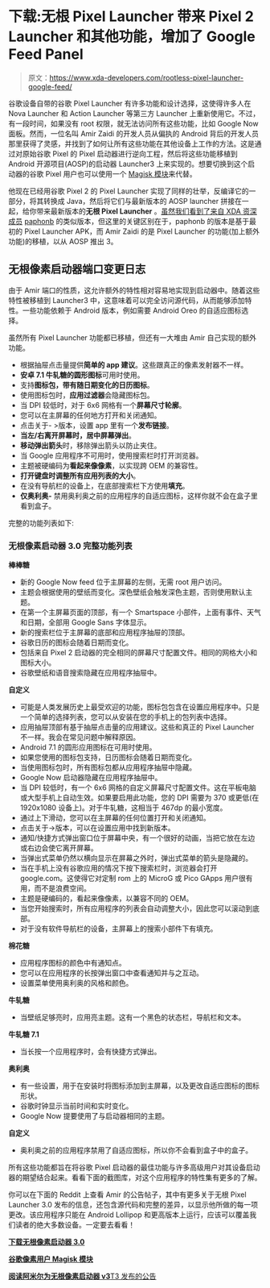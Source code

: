 # 下载:无根 Pixel Launcher 带来 Pixel 2 Launcher 和其他功能，增加了 Google Feed Panel

> 原文：<https://www.xda-developers.com/rootless-pixel-launcher-google-feed/>

谷歌设备自带的谷歌 Pixel Launcher 有许多功能和设计选择，这使得许多人在 Nova Launcher 和 Action Launcher 等第三方 Launcher 上重新使用它。不过，有一段时间，如果没有 root 权限，就无法访问所有这些功能，比如 Google Now 面板。然而，一位名叫 Amir Zaidi 的开发人员从偏执的 Android 背后的开发人员那里获得了灵感，并找到了如何让所有这些功能在其他设备上工作的方法。这是通过对原始谷歌 Pixel 的 Pixel 启动器进行逆向工程，然后将这些功能移植到 Android 开源项目(AOSP)的启动器 Launcher3 上来实现的。想要切换到这个启动器的谷歌 Pixel 用户也可以使用一个 [Magisk 模块](https://github.com/amirzaidi/Launcher3Magisk/releases)来代替。

他现在已经用谷歌 Pixel 2 的 Pixel Launcher 实现了同样的壮举，反编译它的一部分，将其转换成 Java，然后将它们与最新版本的 AOSP launcher 拼接在一起，给你带来最新版本的**无根 Pixel Launcher** 。[虽然我们看到了来自 XDA 资深成员](https://www.xda-developers.com/get-google-pixel-2-pixel-launcher-bottom-search-bar/) [paphonb](https://forum.xda-developers.com/member.php?u=6018897) 的类似版本，但这里的关键区别在于，paphonb 的版本是基于最初的 Pixel Launcher APK，而 Amir Zaidi 的是 Pixel Launcher 的功能(加上额外功能)的移植，以从 AOSP 推出 3。

## 无根像素启动器端口变更日志

由于 Amir 端口的性质，这允许额外的特性相对容易地实现到启动器中。随着这些特性被移植到 Launcher3 中，这意味着可以完全访问源代码，从而能够添加特性。一些功能依赖于 Android 版本，例如需要 Android Oreo 的自适应图标选择。

虽然所有 Pixel Launcher 功能都已移植，但还有一大堆由 Amir 自己实现的额外功能。

*   根据抽屉点击量提供**简单的 app 建议**。这些跟真正的像素发射器不一样。
*   **安卓 7.1 牛轧糖的圆形图标**可用时使用。
*   支持**图标包，带有随日期变化的日历图标**。
*   使用图标包时，**应用过滤器**会隐藏图标包。
*   当 DPI 较低时，对于 6x6 网格有一个**屏幕尺寸轮廓**。
*   您可以在主屏幕的任何地方打开和关闭通知。
*   点击关于- >版本，设置 app 里有一个**发布链接**。
*   **当左/右离开屏幕时，居中屏幕弹出**。
*   **移动弹出箭头**时，移除弹出箭头以防止夹住。
*   当 Google 应用程序不可用时，使用搜索栏时打开浏览器。
*   主题被硬编码为**看起来像像素**，以实现跨 OEM 的兼容性。
*   **打开键盘时调整所有应用列表的大小**。
*   在没有导航栏的设备上，在底部搜索栏下方使用**填充**。
*   **仅奥利奥-** 禁用奥利奥之前的应用程序的自适应图标，这样你就不会在盒子里看到盒子。

完整的功能列表如下:

### 无根像素启动器 3.0 完整功能列表

**棒棒糖**

*   新的 Google Now feed 位于主屏幕的左侧，无需 root 用户访问。
*   主题会根据使用的壁纸而变化。深色壁纸会触发深色主题，否则使用默认主题。
*   在第一个主屏幕页面的顶部，有一个 Smartspace 小部件，上面有事件、天气和日期，全部用 Google Sans 字体显示。
*   新的搜索栏位于主屏幕的底部和应用程序抽屉的顶部。
*   谷歌日历的图标会随着日期而变化。
*   包括来自 Pixel 2 启动器的完全相同的屏幕尺寸配置文件。相同的网格大小和图标大小。
*   谷歌壁纸和语音搜索隐藏在应用程序抽屉中。

**自定义**

*   可能是人类发展历史上最受欢迎的功能，图标包包含在设置应用程序中。只是一个简单的选择列表，您可以从安装在您的手机上的包列表中选择。
*   应用抽屉顶部有基于抽屉点击量的应用建议。这些和真正的 Pixel Launcher 不一样。我会在常见问题中解释原因。
*   Android 7.1 的圆形应用图标在可用时使用。
*   如果您使用的图标包支持，日历图标会随着日期而变化。
*   当使用图标包时，所有图标包都从应用程序抽屉中隐藏。
*   Google Now 启动器隐藏在应用程序抽屉中。
*   当 DPI 较低时，有一个 6x6 网格的自定义屏幕尺寸配置文件。这在平板电脑或大型手机上自动生效。如果要启用此功能，您的 DPI 需要为 370 或更低(在 1920x1080 设备上)。对于牛轧糖，这相当于 467dp 的最小宽度。
*   通过上下滑动，您可以在主屏幕的任何位置打开和关闭通知。
*   点击关于->版本，可以在设置应用中找到新版本。
*   通知/快捷方式弹出窗口位于屏幕中央，有一个很好的动画，当把它放在左边或右边会使它离开屏幕。
*   当弹出式菜单仍然以横向显示在屏幕之外时，弹出式菜单的箭头是隐藏的。
*   当在手机上没有谷歌应用的情况下按下搜索栏时，浏览器会打开 google.com。这使得它对定制 rom 上的 MicroG 或 Pico GApps 用户很有用，而不是浪费空间。
*   主题是硬编码的，看起来像像素，以兼容不同的 OEM。
*   当您开始搜索时，所有应用程序的列表会自动调整大小，因此您可以滚动到底部。
*   对于没有软件导航栏的设备，主屏幕上的搜索小部件下有填充。

**棉花糖**

*   应用程序图标的颜色中有通知点。
*   您可以在应用程序的长按弹出窗口中查看通知并与之互动。
*   设置菜单使用奥利奥的风格和颜色。

**牛轧糖**

*   当壁纸足够亮时，应用亮主题。这有一个黑色的状态栏，导航栏和文本。

**牛轧糖 7.1**

*   当长按一个应用程序时，会有快捷方式弹出。

**奥利奥**

*   有一些设置，用于在安装时将图标添加到主屏幕，以及更改自适应图标的图标形状。
*   谷歌时钟显示当前时间和实时变化。
*   Google Now 提要使用了与启动器相同的主题。

**自定义**

*   奥利奥之前的应用程序禁用了自适应图标，所以你不会看到盒子中的盒子。

所有这些功能都旨在将谷歌 Pixel 启动器的最佳功能与许多高级用户对其设备启动器的期望结合起来。看看下面的截图库，对这个应用程序的特性集有更多的了解。

你可以在下面的 Reddit 上查看 Amir 的公告帖子，其中有更多关于无根 Pixel Launcher 3.0 发布的信息，还包含源代码和完整的差异，以显示他所做的每一项更改。该应用程序只能在 Android Lollipop 和更高版本上运行，应该可以覆盖我们读者的绝大多数设备。一定要去看看！

[**下载无根像素启动器 3.0**](https://github.com/amirzaidi/Launcher3/releases/download/Pixel-v3.0/Launcher3-aosp-debug.apk)

[**谷歌像素用户 Magisk 模块**](https://github.com/amirzaidi/Launcher3Magisk/releases/download/Pixel-v3.0/Rootless_Pixel_Launcher_3_0.zip)

[**阅读阿米尔为无根像素启动器 v3**T3 发布的公告](https://www.reddit.com/r/Android/comments/7sxe7a/rootless_pixel_launcher_30_based_on_aosp_81/)
